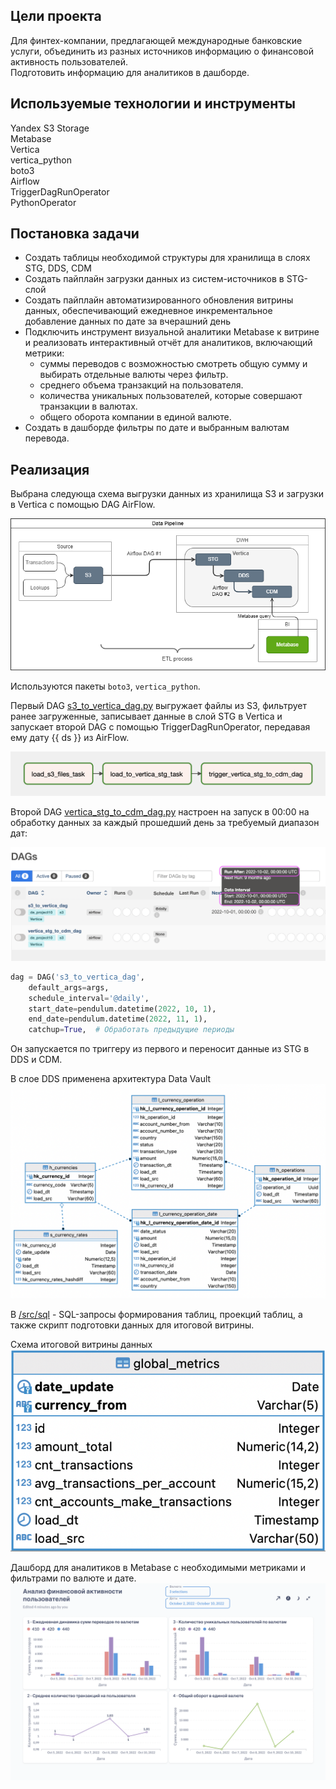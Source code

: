 ## **Цели проекта**  

Для финтех-компании, предлагающей международные банковские услуги, объединить из разных источников информацию о финансовой активность пользователей.  
Подготовить информацию для аналитиков в дашборде. 

## **Используемые технологии и инструменты**
Yandex S3 Storage  
Metabase  
Vertica  
vertica_python  
boto3  
Airflow  
TriggerDagRunOperator  
PythonOperator  

## **Постановка задачи**

- Создать таблицы необходимой структуры для хранилища в слоях STG, DDS, CDM 
- Создать пайплайн загрузки данных из систем-источников в STG-слой
- Создать пайплайн автоматизированного обновления витрины данных, обеспечивающий ежедневное инкрементальное добавление данных по дате за вчерашний день
- Подключить инструмент визуальной аналитики Metabase к витрине и реализовать интерактивный отчёт для аналитиков, включающий метрики:
    - суммы переводов с возможностью смотреть общую сумму и выбирать отдельные валюты через фильтр.
    - среднего объема транзакций на пользователя.
    - количества уникальных пользователей, которые совершают транзакции в валютах.
    - общего оборота компании в единой валюте.
- Создать в дашборде фильтры по дате и выбранным валютам перевода.

## **Реализация**

Выбрана следующа схема выгрузки данных из хранилища S3 и загрузки в Vertica с помощью DAG AirFlow.

![Схема_решения_проекта](images/Схема_решения_проекта.png)

Используются пакеты `boto3`, `vertica_python`.

Первый DAG [s3_to_vertica_dag.py](src/dags/s3_to_vertica_dag.py) выгружает файлы из S3, фильтрует ранее загруженные, записывает данные в слой STG в Vertica и запускает второй DAG с помощью TriggerDagRunOperator, передавая ему дату {{ ds }} из AirFlow. 

![DAG1](images/DAG1.png)

Второй DAG [vertica_stg_to_cdm_dag.py](src/dags/vertica_stg_to_cdm_dag.py) настроен на запуск в 00:00 на обработку данных за каждый прошедший день за требуемый диапазон дат:  

![DAG1_schedule](images/DAG1_schedule.png)

```python
dag = DAG('s3_to_vertica_dag',
    default_args=args,
    schedule_interval='@daily',  
    start_date=pendulum.datetime(2022, 10, 1),  
    end_date=pendulum.datetime(2022, 11, 1),  
    catchup=True,  # Обработать предыдущие периоды
```

Он запускается по триггеру из первого и переносит данные из STG в DDS и CDM.

В слое DDS применена архитектура Data Vault
![DDS](images/DDS.png)

В [/src/sql](/src/sql/) - SQL-запросы формирования таблиц, проекций таблиц, а также скрипт подготовки данных для итоговой витрины.

Схема итоговой витрины данных
![STV2023060652__DWH.global_metrics](images/global_metrics.png)

Дашборд для аналитиков в Metabase с необходимыми метриками и фильтрами по валюте и дате.
![Дашборд](images/dashboard.png)

